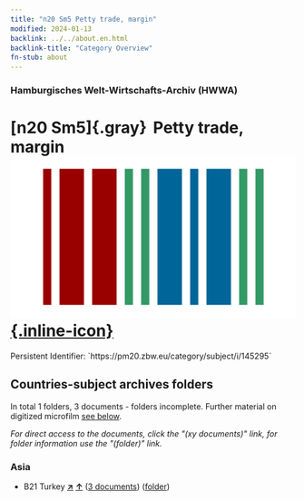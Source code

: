 ```yaml
---
title: "n20 Sm5 Petty trade, margin"
modified: 2024-01-13
backlink: ../../about.en.html
backlink-title: "Category Overview"
fn-stub: about
---
```


### Hamburgisches Welt-Wirtschafts-Archiv (HWWA)

# [n20 Sm5]{.gray}&#8201; Petty trade, margin &#160; [![Wikidata](/images/Wikidata-logo.svg "Wikidata"){.inline-icon}](http://www.wikidata.org/entity/Q104710959)

<div class="hint">Persistent Identifier: `https://pm20.zbw.eu/category/subject/i/145295`</div>







## Countries-subject archives folders







In total 1 folders, 3 documents - folders incomplete. Further material on digitized microfilm [see below](#filmsections).

_For direct access to the documents, click the "(xy documents)" link, for folder information use the "(folder)" link._



### Asia

- B21 Turkey [**&nearr;**](../../../geo/i/141111/about.en.html "Turkey (all folders)") [**&uarr;**](../../../geo/about.en.html#B21 "Country category system") (<a href="https://pm20.zbw.eu/iiifview/folder/sh/141111,145295" title="about: Turkey : Petty trade, margin" target="_blank">3 documents</a>) ([folder](../../../../folder/sh/1411xx/141111/1452xx/145295/about.en.html))



<a id="filmsections" />













